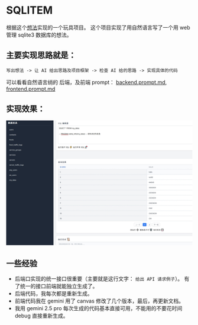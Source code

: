 # SQLITEM

根据这个[想法](https://x.com/linexjlin/status/1924723978180165779)实现的一个玩具项目。 这个项目实现了用自然语言写了一个用 web 管理 sqlite3 数据库的想法。 

## 主要实现思路就是： 

`写出想法 -> 让 AI 给出思路及项目框架 -> 检查 AI 给的思路 -> 实现具体的代码`

可以看看自然语言绡的 后端，及前端 prompt： [backend.prompt.md](./backend.prompt.md), [frontend.prompt.md](./frontend.prompt.md)

## 实现效果：

![](images/screenshot.png)

## 一些经验

- 后端口实现的统一接口很重要（主要就是这行文字： `给出 API 请求例子`）。  有了统一的接口前端就能独立生成了。 
- 后端代码，我每次都是重新生成。 
- 前端代码我在 gemini 用了 canvas 修改了几个版本，最后，再更新文档。 
- 我用 gemini 2.5 pro 每次生成的代码基本直接可用，不能用的不要花时间 debug 直接重新生成。 